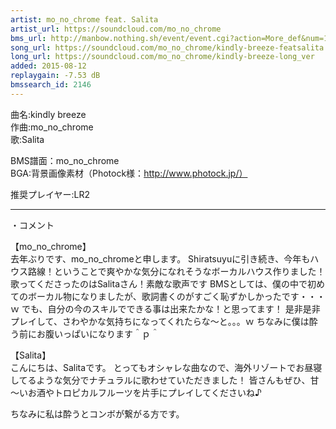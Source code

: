 ```yaml
---
artist: mo_no_chrome feat. Salita
artist_url: https://soundcloud.com/mo_no_chrome
bms_url: http://manbow.nothing.sh/event/event.cgi?action=More_def&num=134&event=96
song_url: https://soundcloud.com/mo_no_chrome/kindly-breeze-featsalita
long_url: https://soundcloud.com/mo_no_chrome/kindly-breeze-long_ver
added: 2015-08-12
replaygain: -7.53 dB
bmssearch_id: 2146
---
```


曲名:kindly breeze  
作曲:mo_no_chrome  
歌:Salita

BMS譜面：mo_no_chrome  
BGA:背景画像素材（Photock様：http://www.photock.jp/）

推奨プレイヤー:LR2

---

・コメント  

【mo_no_chrome】  
去年ぶりです、mo_no_chromeと申します。
Shiratsuyuに引き続き、今年もハウス路線！ということで爽やかな気分になれそうなボーカルハウス作りました！
歌ってくださったのはSalitaさん！素敵な歌声です
BMSとしては、僕の中で初めてのボーカル物になりましたが、歌詞書くのがすごく恥ずかしかったです・・・ｗ
でも、自分の今のスキルでできる事は出来たかな！と思ってます！
是非是非プレイして、さわやかな気持ちになってくれたらな～と。。。ｗ
ちなみに僕は酔う前にお腹いっぱいになります＾ｐ＾

【Salita】  
こんにちは、Salitaです。
とってもオシャレな曲なので、海外リゾートでお昼寝してるような気分でナチュラルに歌わせていただきました！
皆さんもぜひ、甘～いお酒やトロピカルフルーツを片手にプレイしてくださいね♪

ちなみに私は酔うとコンボが繋がる方です。
